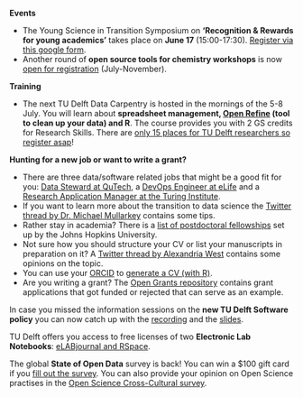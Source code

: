 
**Events**

* The Young Science in Transition Symposium on **‘Recognition & Rewards for young academics’** takes place on **June 17** (15:00-17:30). 
[Register via this google form](https://docs.google.com/forms/d/e/1FAIpQLSduWpGyCX6HDuTGLOA4e_Vt614HHHLyxJMJ1h6B_5ZAb9e8CQ/viewform).
* Another round of **open source tools for chemistry workshops** is now [open for registration](https://www.eventbrite.com/e/open-source-tools-for-chemistry-workshops-tickets-156431429617) (July-November).

**Training**
* The next TU Delft Data Carpentry is hosted in the mornings of the 5-8 July. 
You will learn about **spreadsheet management, [Open Refine](https://openrefine.org/) (tool to clean up your data) and R**. 
The course provides you with 2 GS credits for Research Skills. 
There are [only 15 places for TU Delft researchers so register asap](https://www.eventbrite.com/e/data-carpentry-for-social-sciences-workshop-online-5-6-7-8-july-tickets-156581007007)!

**Hunting for a new job or want to write a grant?**
* There are three data/software related jobs that might be a good fit for you: 
[Data Steward at QuTech](https://www.academictransfer.com/en/301237/data-steward-qutech/), a [DevOps Engineer at eLife](https://elifesciences.org/jobs/448d547f/devops-engineer) and a [Research Application Manager at the Turing Institute](https://cezanneondemand.intervieweb.it/turing/jobs/research_application_manager_x2_14360/en/).
* If you want to learn more about the transition to data science the [Twitter thread by Dr. Michael Mullarkey](https://twitter.com/mcmullarkey/status/1395145664267526145) contains some tips. 
* Rather stay in academia? 
There is a [list of postdoctoral fellowships](https://research.jhu.edu/rdt/funding-opportunities/postdoctoral/) set up by the Johns Hopkins University.
* Not sure how you should structure your CV or list your manuscripts in preparation on it? 
A [Twitter thread by Alexandria West](https://twitter.com/AlexWestPsych/status/1400885658139467778) contains some opinions on the topic.
* You can use your [ORCID](https://orcid.org/) to [generate a CV (with R)](https://discuss.ropensci.org/t/using-rorcid-to-generate-a-website-cv/1806).
* Are you writing a grant? 
The [Open Grants repository](https://www.ogrants.org/) contains grant applications that got funded or rejected that can serve as an example. 

In case you missed the information sessions on the **new TU Delft Software policy** you can now catch up with the [recording](https://youtu.be/bPl5sdTvLMM) and the [slides](http://doi.org/10.5281/zenodo.4772235). 

TU Delft offers you access to free licenses of two **Electronic Lab Notebooks**: [eLABjournal and RSpace](https://www.tudelft.nl/en/library/research-data-management/r/manage/electronic-lab-notebook). 

The global **State of Open Data** survey is back! You can win a $100 gift card if you [fill out the survey](https://springernature.eu.qualtrics.com/jfe/form/SV_3ghuvgZPSpGNCLk). 
You can also provide your opinion on Open Science practises in the [Open Science Cross-Cultural survey](https://www.soscisurvey.de/oscc/). 
